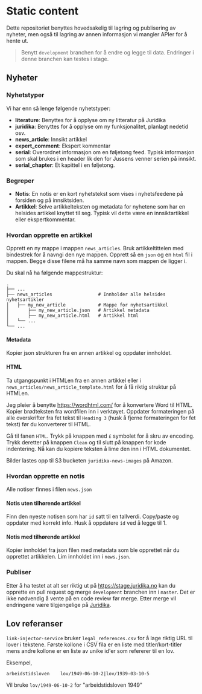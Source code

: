 # Static content
Dette repositoriet benyttes hovedsakelig til lagring og publisering av nyheter, men også til lagring av annen informasjon vi mangler APIer for å hente ut.

> Benytt `development` branchen for å endre og legge til data. Endringer i denne branchen kan testes i stage.

## Nyheter
### Nyhetstyper
Vi har enn så lenge følgende nyhetstyper:
- **literature**: Benyttes for å opplyse om ny litteratur på Juridika
- **juridika**: Benyttes for å opplyse om ny funksjonalitet, planlagt nedetid osv.
- **news_article**: Innsikt artikkel
- **expert_comment**: Ekspert kommentar
- **serial**: Overordnet informasjon om en føljetong feed. Typisk informasjon som skal brukes i en header lik den for Jussens venner serien på innsikt.
- **serial_chapter**: Et kapittel i en føljetong.

### Begreper
- **Notis**: En notis er en kort nyhetstekst som vises i nyhetsfeedene på forsiden og på innsiktsiden.
- **Artikkel**: Selve artikkelteksten og metadata for nyhetene som har en helsides artikkel knyttet til seg. Typisk vil dette være en innsiktartikkel eller ekspertkommentar.

### Hvordan opprette en artikkel
Opprett en ny mappe i mappen `news_articles`. Bruk artikkeltittelen med bindestrek for å navngi den nye mappen. Opprett så en `json` og en `html` fil i mappen. Begge disse filene må ha samme navn som mappen de ligger i.

Du skal nå ha følgende mappestruktur:

    .
    ├── ...
    ├── news_articles                 # Innholder alle helsides nyhetsartikler
    │   ├── my_new_article            # Mappe for nyhetsartikkel
    │       ├── my_new_article.json   # Artikkel metadata
    │       ├── my_new_article.html   # Artikkel html
    │   └── ...
    └── ...

#### Metadata
Kopier json strukturen fra en annen artikkel og oppdater innholdet.

#### HTML
Ta utgangspunkt i HTMLen fra en annen artikkel eller i `news_articles/news_article_template.html` for å få riktig struktur på HTMLen.

Jeg pleier å benytte https://wordhtml.com/ for å konvertere Word til HTML. Kopier brødteksten fra wordfilen inn i verktøyet. Oppdater formateringen på alle overskrifter fra fet tekst til `Heading 3` (husk å fjerne formateringen for fet tekst) før du konverterer til HTML.

Gå til fanen `HTML`. Trykk på knappen med `£` symbolet for å skru av encoding. Trykk deretter på knappen `Clean` og til slutt på knappen for kode indentering. Nå kan du kopiere teksten å lime den inn i HTML dokumentet.

Bilder lastes opp til S3 bucketen `juridika-news-images` på Amazon.

### Hvordan opprette en notis
Alle notiser finnes i filen `news.json`

#### Notis uten tilhørende artikkel
Finn den nyeste notisen som har `id` satt til en tallverdi. Copy/paste og oppdater med korrekt info. Husk å oppdatere `id` ved å legge til 1.

#### Notis med tilhørende artikkel
Kopier innholdet fra json filen med metadata som ble opprettet når du opprettet artikkelen. Lim innholdet inn i `news.json`.

### Publiser
Etter å ha testet at alt ser riktig ut på https://stage.juridika.no kan du opprette en pull request og merge `development` branchen inn i `master`. Det er ikke nødvendig å vente på en code review før merge. Etter merge vil endringene være tilgjengelige på [Juridika](https://juridika.no).

## Lov referanser
`link-injector-service` bruker `legal_references.csv` for å lage riktig URL til lover i tekstene.
Første kollone i CSV fila er en liste med titler/kort-titler mens andre kollone er en liste av unike id'er som refererer til en lov.

Eksempel,

```
arbeidstidsloven	lov/1949-06-10-2|lov/1939-03-10-5
```

Vil bruke `lov/1949-06-10-2` for "arbeidstidsloven 1949"
